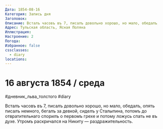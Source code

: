 ```yaml
---
Дата: 1854-08-16
Категория: Запись дня
Заголовок: 
Описание: Всталъ часовъ въ 7, писалъ довольно хорошо, но мало, обедалъ, опять писалъ немного, бегалъ за девкой, сиделъ у Сталыпина, потомъ до отвратительнаго спорилъ о первомъ грехе и потому ложусь спать не въ духе. Утромъ раскричался на Никиту — раздражительность.
Адрес: Тульская область, Ясная Поляна
Иллюстрация: 
Настроение: 2
Погода: 
Избранное: false
cssclasses:
  - diary
locations:
---
```


# 16 августа 1854 / среда

#дневник_льва_толстого #diary 

Всталъ часовъ въ 7, писалъ довольно хорошо, но мало, обедалъ, опять писалъ немного, бегалъ за девкой, сиделъ у Сталыпина, потомъ до отвратительнаго спорилъ о первомъ грехе и потому ложусь спать не въ духе. Утромъ раскричался на Никиту — раздражительность. 